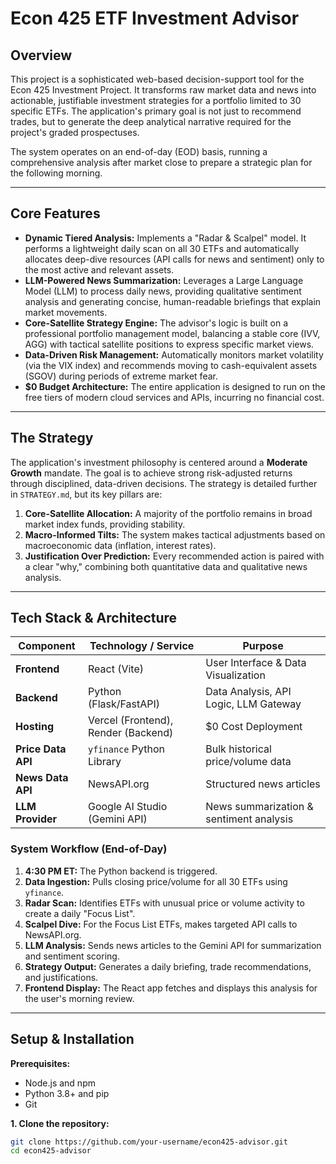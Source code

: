 # Econ 425 ETF Investment Advisor

## Overview

This project is a sophisticated web-based decision-support tool for the Econ 425 Investment Project. It transforms raw market data and news into actionable, justifiable investment strategies for a portfolio limited to 30 specific ETFs. The application's primary goal is not just to recommend trades, but to generate the deep analytical narrative required for the project's graded prospectuses.

The system operates on an end-of-day (EOD) basis, running a comprehensive analysis after market close to prepare a strategic plan for the following morning.

---

## Core Features

-   **Dynamic Tiered Analysis:** Implements a "Radar & Scalpel" model. It performs a lightweight daily scan on all 30 ETFs and automatically allocates deep-dive resources (API calls for news and sentiment) only to the most active and relevant assets.
-   **LLM-Powered News Summarization:** Leverages a Large Language Model (LLM) to process daily news, providing qualitative sentiment analysis and generating concise, human-readable briefings that explain market movements.
-   **Core-Satellite Strategy Engine:** The advisor's logic is built on a professional portfolio management model, balancing a stable core (IVV, AGG) with tactical satellite positions to express specific market views.
-   **Data-Driven Risk Management:** Automatically monitors market volatility (via the VIX index) and recommends moving to cash-equivalent assets (SGOV) during periods of extreme market fear.
-   **$0 Budget Architecture:** The entire application is designed to run on the free tiers of modern cloud services and APIs, incurring no financial cost.

---

## The Strategy

The application's investment philosophy is centered around a **Moderate Growth** mandate. The goal is to achieve strong risk-adjusted returns through disciplined, data-driven decisions. The strategy is detailed further in `STRATEGY.md`, but its key pillars are:

1.  **Core-Satellite Allocation:** A majority of the portfolio remains in broad market index funds, providing stability.
2.  **Macro-Informed Tilts:** The system makes tactical adjustments based on macroeconomic data (inflation, interest rates).
3.  **Justification Over Prediction:** Every recommended action is paired with a clear "why," combining both quantitative data and qualitative news analysis.

---

## Tech Stack & Architecture

| Component          | Technology / Service                      | Purpose                                |
| ------------------ | ----------------------------------------- | -------------------------------------- |
| **Frontend**       | React (Vite)                              | User Interface & Data Visualization    |
| **Backend**        | Python (Flask/FastAPI)                    | Data Analysis, API Logic, LLM Gateway  |
| **Hosting**        | Vercel (Frontend), Render (Backend)       | $0 Cost Deployment                     |
| **Price Data API** | `yfinance` Python Library                 | Bulk historical price/volume data      |
| **News Data API**  | NewsAPI.org                               | Structured news articles               |
| **LLM Provider**   | Google AI Studio (Gemini API)             | News summarization & sentiment analysis|

### System Workflow (End-of-Day)

1.  **4:30 PM ET:** The Python backend is triggered.
2.  **Data Ingestion:** Pulls closing price/volume for all 30 ETFs using `yfinance`.
3.  **Radar Scan:** Identifies ETFs with unusual price or volume activity to create a daily "Focus List".
4.  **Scalpel Dive:** For the Focus List ETFs, makes targeted API calls to NewsAPI.org.
5.  **LLM Analysis:** Sends news articles to the Gemini API for summarization and sentiment scoring.
6.  **Strategy Output:** Generates a daily briefing, trade recommendations, and justifications.
7.  **Frontend Display:** The React app fetches and displays this analysis for the user's morning review.

---

## Setup & Installation

**Prerequisites:**
-   Node.js and npm
-   Python 3.8+ and pip
-   Git

**1. Clone the repository:**
```bash
git clone https://github.com/your-username/econ425-advisor.git
cd econ425-advisor